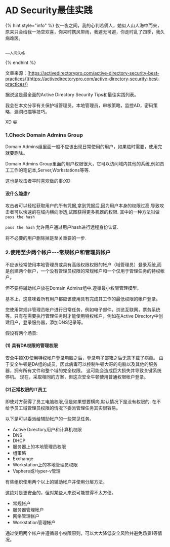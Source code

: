 # AD Security最佳实践

{% hint style="info" %}
仅一夜之间，我的心判若俩人，她似人山人海中而来，原来只会给我一场空欢喜，你来时携风带雨，我避无可避，你走时乱了四季，我久病难医。

                                                                                                                                   ——人间失格
{% endhint %}

文章来源：[https://activedirectorypro.com/active-directory-security-best-practices/](https://activedirectorypro.com/active-directory-security-best-practices/)

据说这是最全面的Active Directory Security Tips和最佳实践列表。

 我会在本文分享有关保护域管理员，本地管理员，审核策略，监控AD，密码策略，漏洞扫描等技巧。

XD 😀 



### 1.Check Domain Admins Group

 Domain Admins组里面一般不应该出现日常使用的用户，如果临时需要，使用完就要删除。

 Domain Admins Group里面的用户权限很大，它可以访问域内其他的系统,例如员工工作的笔记本,Server,Workstations等等. 

这也是攻击者平时喜欢做的事:XD 

#### 没什么隐患? 

攻击者可以轻松获取用户的所有凭据,拿到凭据后,因为用户本身的权限过高,导致攻击者可以快速的在域内横向渗透,试图获得更多机器的权限. 其中的一种方法叫做 `pass the hash` 

`pass the hash` 允许用户通过用户hash进行远程身份认证. 

将不必要的用户删除掉是至关重要的一步. 

### 2.使用至少两个帐户---常规帐户和管理员帐户 

不应该经常使用本地管理员或具有高级权限权限的帐户（域管理员）登录系统,而是创建两个帐户，一个没有管理员权限的常规帐户和一个仅用于管理任务的特权帐户。 

但不要将辅助帐户放在Domain Admins组中.遵循最小权限管理模型。

基本上，这意味着所有用户都应该使用具有完成其工作的最低权限的帐户登录。

 您使用常规非管理员帐户进行日常任务，例如电子邮件，浏览互联网，票务系统等。只有在需要执行管理任务时才能使用特权帐户，例如在Active Directory中创建用户，登录服务器，添加DNS记录等。 

假设有两个场景: 

#### \(1\) 具有DA权限的管理权限 

安全牛顿XD使用特权帐户登录电脑之后，登录电子邮箱之后无意下载了病毒。 由于安全牛顿是DA组的成员，因此病毒可以控制牛顿大哥的电脑以及其他的服务器，拥有所有文件和整个域的完全权限。 这可能会造成巨大损失并导致关键系统停机。 现在，采取相同的方案，但这次安全牛顿使用普通权限帐户登录。

####  \(2\)正常权限的IT员工 

即使对方获得了员工电脑权限,但是如果想要横向,默认情况下是没有权限的. 在不给予员工域管理员权限的情况下委派管理任务其实很容易。

 以下是可以委派给辅助帐户的一些常见任务。 

* Active Directory用户和计算机权限 
* DNS 
* DHCP 
* 服务器上的本地管理员权限 
* 组策略 
* Exchange 
* Workstation上的本地管理员权限 
* Vsphere或Hyper-v管理

有些组织使用两个以上的辅助帐户并使用分层方法。 

这绝对是更安全的，但对某些人来说可能觉得不太方便。 

* 常规帐户  
* 服务器管理帐户 
* 网络管理帐户 
* Workstation管理帐户 

通过使用两个帐户并遵循最小权限原则，可以大大降低安全风险并避免场景1等情况。



